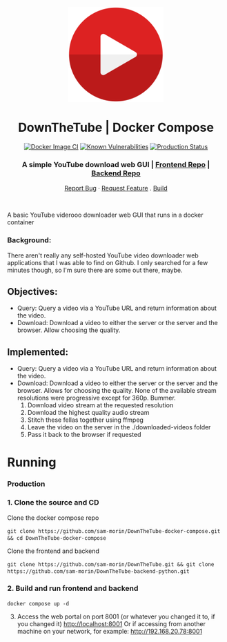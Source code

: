 
<div align="center">
  <img src="./play-button-4210.svg" alt="Logo" width="220">

  <h1 align="center">DownTheTube | Docker Compose</h1>

  [![Docker Image CI](https://github.com/sam-morin/ArcorOCR-frontend/actions/workflows/docker-image.yml/badge.svg?branch=main)](https://github.com/sam-morin/ArcorOCR-frontend/actions/workflows/docker-image.yml)
[![Known Vulnerabilities](https://snyk.io/test/github/dwyl/hapi-auth-jwt2/badge.svg?targetFile=package.json&style=flat-square)](https://snyk.io/test/github/dwyl/hapi-auth-jwt2?targetFile=package.json)
[![Production Status](https://img.shields.io/badge/Production_Status-active-green)](https://arcorocr.com)

  <p align="center">
    <h3>A simple YouTube download web GUI | <a href="https://github.com/sam-morin/DownTheTube">Frontend Repo</a> | <a href="https://github.com/sam-morin/DownTheTube-python-backend">Backend Repo</a></h3>
    <a href="https://github.com/sam-morin/DownTheTube/issues">Report Bug</a>
    ·
    <a href="https://github.com/sam-morin/DownTheTube/issues">Request Feature</a>
    .
    <a href="#running">Build</a>
  </p>
</div>

<br/>

A basic YouTube viderooo downloader web GUI that runs in a docker container

### Background:
There aren't really any self-hosted YouTube video downloader web applications that I was able to find on Github. I only searched for a few minutes though, so I'm sure there are some out there, maybe.

## Objectives:
- Query: 
    Query a video via a YouTube URL and return information about the video.
- Download:
    Download a video to either the server or the server and the browser. Allow choosing the quality.


## Implemented:
- Query:
    Query a video via a YouTube URL and return information about the video.
- Download:
    Download a video to either the server or the server and the browser. Allows for choosing the quality.
    None of the available stream resolutions were progressive except for 360p. Bummer.
    1. Download video stream at the requested resolution
    2. Download the highest quality audio stream
    3. Stitch these fellas together using ffmpeg
    4. Leave the video on the server in the ./downloaded-videos folder
    5. Pass it back to the browser if requested

# Running

### Production

### 1. Clone the source and CD

Clone the docker compose repo
```shell
git clone https://github.com/sam-morin/DownTheTube-docker-compose.git && cd DownTheTube-docker-compose
```

Clone the frontend and backend
```shell
git clone https://github.com/sam-morin/DownTheTube.git && git clone https://github.com/sam-morin/DownTheTube-backend-python.git
```

### 2. Build and run frontend and backend
```shell
docker compose up -d
```

3. Access the web portal on port 8001 (or whatever you changed it to, if you changed it)
<a href="http://localhost:8001">http://localhost:8001</a>
Or if accessing from another machine on your network, for example: http://192.168.20.78:8001